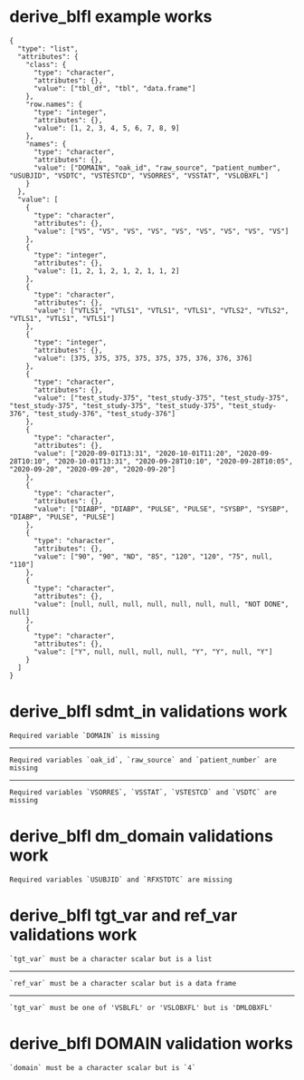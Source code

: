 # derive_blfl example works

    {
      "type": "list",
      "attributes": {
        "class": {
          "type": "character",
          "attributes": {},
          "value": ["tbl_df", "tbl", "data.frame"]
        },
        "row.names": {
          "type": "integer",
          "attributes": {},
          "value": [1, 2, 3, 4, 5, 6, 7, 8, 9]
        },
        "names": {
          "type": "character",
          "attributes": {},
          "value": ["DOMAIN", "oak_id", "raw_source", "patient_number", "USUBJID", "VSDTC", "VSTESTCD", "VSORRES", "VSSTAT", "VSLOBXFL"]
        }
      },
      "value": [
        {
          "type": "character",
          "attributes": {},
          "value": ["VS", "VS", "VS", "VS", "VS", "VS", "VS", "VS", "VS"]
        },
        {
          "type": "integer",
          "attributes": {},
          "value": [1, 2, 1, 2, 1, 2, 1, 1, 2]
        },
        {
          "type": "character",
          "attributes": {},
          "value": ["VTLS1", "VTLS1", "VTLS1", "VTLS1", "VTLS2", "VTLS2", "VTLS1", "VTLS1", "VTLS1"]
        },
        {
          "type": "integer",
          "attributes": {},
          "value": [375, 375, 375, 375, 375, 375, 376, 376, 376]
        },
        {
          "type": "character",
          "attributes": {},
          "value": ["test_study-375", "test_study-375", "test_study-375", "test_study-375", "test_study-375", "test_study-375", "test_study-376", "test_study-376", "test_study-376"]
        },
        {
          "type": "character",
          "attributes": {},
          "value": ["2020-09-01T13:31", "2020-10-01T11:20", "2020-09-28T10:10", "2020-10-01T13:31", "2020-09-28T10:10", "2020-09-28T10:05", "2020-09-20", "2020-09-20", "2020-09-20"]
        },
        {
          "type": "character",
          "attributes": {},
          "value": ["DIABP", "DIABP", "PULSE", "PULSE", "SYSBP", "SYSBP", "DIABP", "PULSE", "PULSE"]
        },
        {
          "type": "character",
          "attributes": {},
          "value": ["90", "90", "ND", "85", "120", "120", "75", null, "110"]
        },
        {
          "type": "character",
          "attributes": {},
          "value": [null, null, null, null, null, null, null, "NOT DONE", null]
        },
        {
          "type": "character",
          "attributes": {},
          "value": ["Y", null, null, null, null, "Y", "Y", null, "Y"]
        }
      ]
    }

# derive_blfl sdmt_in validations work

    Required variable `DOMAIN` is missing

---

    Required variables `oak_id`, `raw_source` and `patient_number` are missing

---

    Required variables `VSORRES`, `VSSTAT`, `VSTESTCD` and `VSDTC` are missing

# derive_blfl dm_domain validations work

    Required variables `USUBJID` and `RFXSTDTC` are missing

# derive_blfl tgt_var and ref_var validations work

    `tgt_var` must be a character scalar but is a list

---

    `ref_var` must be a character scalar but is a data frame

---

    `tgt_var` must be one of 'VSBLFL' or 'VSLOBXFL' but is 'DMLOBXFL'

# derive_blfl DOMAIN validation works

    `domain` must be a character scalar but is `4`

